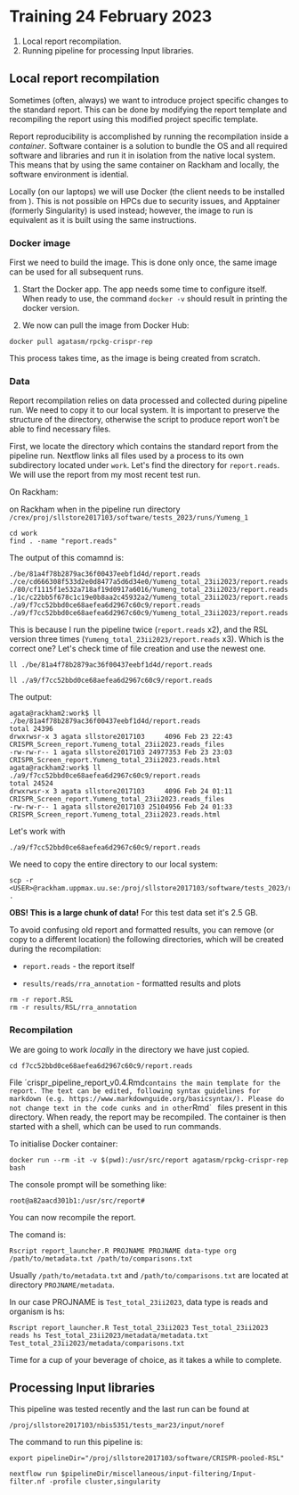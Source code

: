 # Training 24 February 2023

1. Local report recompilation.
2. Running pipeline for processing Input libraries.

## Local report recompilation

Sometimes (often, always) we want to introduce project specific changes to the standard report. This can be done by modifying the report template and recompiling the report using this modified project specific template. 

Report reproducibility is accomplished by running the recompilation inside a *container*. Software container is a solution to bundle the OS and all required software and libraries and run it in isolation from the native local system. This means that by using the same container on Rackham and locally, the software environment is idential.

Locally (on our laptops) we will use Docker (the client needs to be installed from ). This is not possible on HPCs due to security issues, and Apptainer (formerly Singularity) is used instead; however, the image to run is equivalent as it is built using the same instructions.


### Docker image 

First we need to build the image. This is done only once, the same image can be used for all subsequent runs.

1. Start the Docker app. The app needs some time to configure itself. When ready to use, the command `docker -v` should result in printing the docker version.

2. We now can pull the image from Docker Hub:

```
docker pull agatasm/rpckg-crispr-rep
```

This process takes time, as the image is being created from scratch.


### Data

Report recompilation relies on data processed and collected during pipeline run. We need to copy it to our local system. It is important to preserve the structure of the directory, otherwise the script to produce report won't be able to find necessary files.

First, we locate the directory which contains the standard report from the pipeline run. Nextflow links all files used by a process to its own subdirectory located under `work`. Let's find the directory for `report.reads`. We will use the report from my most recent test run.

On Rackham:


on Rackham when in the pipeline run directory `/crex/proj/sllstore2017103/software/tests_2023/runs/Yumeng_1`

```
cd work
find . -name "report.reads"
```

The output of this comamnd is:

```
./be/81a4f78b2879ac36f00437eebf1d4d/report.reads
./ce/cd666308f533d2e0d8477a5d6d34e0/Yumeng_total_23ii2023/report.reads
./80/cf1115f1e532a718af19d0917a6016/Yumeng_total_23ii2023/report.reads
./1c/c22bb5f678c1c19e0b8aa2c45932a2/Yumeng_total_23ii2023/report.reads
./a9/f7cc52bbd0ce68aefea6d2967c60c9/report.reads
./a9/f7cc52bbd0ce68aefea6d2967c60c9/Yumeng_total_23ii2023/report.reads
```

This is because I run the pipeline twice (`report.reads` x2), and the RSL version three times (`Yumeng_total_23ii2023/report.reads` x3). Which is the correct one? Let's check time of file creation and use the newest one.

```
ll ./be/81a4f78b2879ac36f00437eebf1d4d/report.reads

ll ./a9/f7cc52bbd0ce68aefea6d2967c60c9/report.reads
```

The output:

```
agata@rackham2:work$ ll ./be/81a4f78b2879ac36f00437eebf1d4d/report.reads
total 24396
drwxrwsr-x 3 agata sllstore2017103     4096 Feb 23 22:43 CRISPR_Screen_report.Yumeng_total_23ii2023.reads_files
-rw-rw-r-- 1 agata sllstore2017103 24977353 Feb 23 23:03 CRISPR_Screen_report.Yumeng_total_23ii2023.reads.html
agata@rackham2:work$ ll ./a9/f7cc52bbd0ce68aefea6d2967c60c9/report.reads
total 24524
drwxrwsr-x 3 agata sllstore2017103     4096 Feb 24 01:11 CRISPR_Screen_report.Yumeng_total_23ii2023.reads_files
-rw-rw-r-- 1 agata sllstore2017103 25104956 Feb 24 01:33 CRISPR_Screen_report.Yumeng_total_23ii2023.reads.html
```

Let's work with

```
./a9/f7cc52bbd0ce68aefea6d2967c60c9/report.reads
```

We need to copy the entire directory to our local system:

```
scp -r <USER>@rackham.uppmax.uu.se:/proj/sllstore2017103/software/tests_2023/runs/Yumeng_1/work/a9/f7cc52bbd0ce68aefea6d2967c60c9 .
```

**OBS! This is a large chunk of data!** For this test data set it's 2.5 GB.


To avoid confusing old report and formatted results, you can remove (or copy to a different location) the following directories, which will be created during the recompilation:

* ``report.reads`` -  the report itself

* ``results/reads/rra_annotation`` - formatted results and plots


```
rm -r report.RSL
rm -r results/RSL/rra_annotation
```

### Recompilation

We are going to work *locally* in the directory we have just copied.

```
cd f7cc52bbd0ce68aefea6d2967c60c9/report.reads
```

File ´crispr_pipeline_report_v0.4.Rmd` contains the main template for the report. The text
can be edited, following syntax guidelines for markdown (e.g. https://www.markdownguide.org/basicsyntax/).
Please do not change text in the code cunks and in other `Rmd`  files present in
this directory. When ready, the report may be recompiled.
The container is then started with a shell, which can be used to run commands.

To initialise Docker container:

```
docker run --rm -it -v $(pwd):/usr/src/report agatasm/rpckg-crispr-rep bash
```

The console prompt will be something like:

```
root@a82aacd301b1:/usr/src/report# 
```

You can now recompile the report.


The comand is:

```
Rscript report_launcher.R PROJNAME PROJNAME data-type org /path/to/metadata.txt /path/to/comparisons.txt 
```

Usually `/path/to/metadata.txt` and `/path/to/comparisons.txt` are located at directory `PROJNAME/metadata`.


In our case PROJNAME is `Test_total_23ii2023`, data type is reads and organism is hs:

```
Rscript report_launcher.R Test_total_23ii2023 Test_total_23ii2023 reads hs Test_total_23ii2023/metadata/metadata.txt Test_total_23ii2023/metadata/comparisons.txt 
```


Time for a cup of your beverage of choice, as it takes a while to complete.



## Processing Input libraries


This pipeline was tested recently and the last run can be found at

```
/proj/sllstore2017103/nbis5351/tests_mar23/input/noref
```


The command to run this pipeline is:

```
export pipelineDir="/proj/sllstore2017103/software/CRISPR-pooled-RSL"

nextflow run $pipelineDir/miscellaneous/input-filtering/Input-filter.nf -profile cluster,singularity
```


